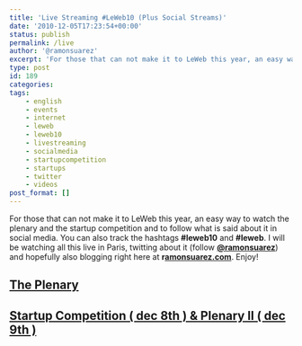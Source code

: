 ```yaml
---
title: 'Live Streaming #LeWeb10 (Plus Social Streams)'
date: '2010-12-05T17:23:54+00:00'
status: publish
permalink: /live
author: '@ramonsuarez'
excerpt: 'For those that can not make it to LeWeb this year, an easy way to watch the plenary and the startup competition and to follow what is said about it in social media. You can also track the hashtags #leweb10 and #leweb. I will be watching all this l...'
type: post
id: 189
categories:
tags:
    - english
    - events
    - internet
    - leweb
    - leweb10
    - livestreaming
    - socialmedia
    - startupcompetition
    - startups
    - twitter
    - videos
post_format: []
---
```

For those that can not make it to LeWeb this year, an easy way to watch the plenary and the startup competition and to follow what is said about it in social media. You can also track the hashtags **\#leweb10** and **\#leweb**. I will be watching all this live in Paris, twitting about it (follow **[@ramonsuarez](http://twitter.com/ramonsuarez "Ramon Suarez Twitter")**) and hopefully also blogging right here at **r[amonsuarez.com](http://ramonsuarez.com "Ramon Suarez Blog Internet Business Marketing")**. Enjoy!

[The Plenary](http://www.ustream.tv/leweb "#LeWeb10 streaming plenary")
-----------------------------------------------------------------------

[ Startup Competition ( dec 8th ) & Plenary II ( dec 9th )](http://www.ustream.tv/lewebplenary2 "startup competition #leweb10 and Plenary streaming")
---------------------------------------------------------------------------------------------------------------------------------------------------------
